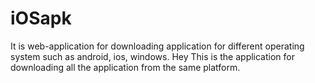 # iOSapk
It is web-application for downloading application for different operating system such as android, ios, windows. 
Hey This is the application for downloading all the application from the same platform. 
